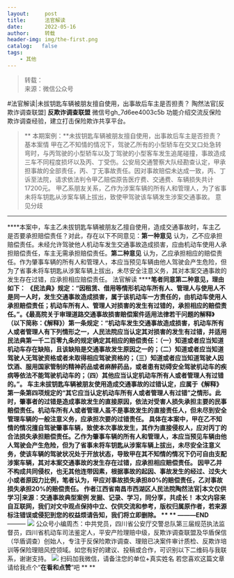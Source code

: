 ```yaml
---
layout:     post
title:      法官解读
date:       2022-05-16
author:     转载
header-img: img/the-first.png
catalog:   false
tags:
    - 其他
---
```


<blockquote><p>转载：<br>
来源：微信公众号</p></blockquote>

#法官解读|未拔钥匙车辆被朋友擅自使用，出事故后车主是否担责？
陶然法官[反欺诈调查联盟]
**反欺诈调查联盟**
微信号gh_7d6ee4003c5b
功能介绍交流反保险欺诈调查经验，建立打击保险欺诈共享平台。

>**
>本期案例：**未拔钥匙车辆被朋友擅自使用，出事故后车主是否担责？
基本案情
甲在乙不知情的情况下，驾驶乙所有的小型轿车在交叉口处急转弯时，与丙驾驶的小型轿车以及丁驾驶的小型客车发生追尾碰撞，事故造成三车不同程度损坏以及丙、丁受伤。公安局交通警察大队经勘查认定，甲承担事故的全部责任，丙、丁无事故责任。因对事故赔偿未达成一致，丙、丁诉至法院，请求依法判令甲乙赔偿原告医疗费、交通费、车辆损失共计17200元。
甲乙系朋友关系，乙作为涉案车辆的所有人和管理人，为了省事未将车钥匙从涉案车辆上拔出，致使甲驾驶该车辆发生涉案交通事故。
意见分歧
********************************
****本案中，车主乙未拔钥匙车辆被朋友乙擅自使用，造成交通事故时，车主乙是否要承担赔偿责任？对此，存在以下不同意见：**第一种意见**
认为，乙不应承担赔偿责任。未经允许驾驶他人机动车发生交通事故造成损害，应由机动车使用人承担赔偿责任，车主无需承担赔偿责任。**第二种意见**
认为，乙应承担相应的赔偿责任。作为肇事车辆的所有人和管理人，本应当预见车辆由他人驾驶会产生危险，但为了省事未将车钥匙从涉案车辆上拔出，未尽安全注意义务，其对本案交通事故的发生存在过错，应承担相应赔偿责任。
法官解读
**********笔者同意第二种意见**，理由如下：
《民法典》规定：“因租赁、借用等情形机动车所有人、管理人与使用人不是同一人时，发生交通事故造成损害，属于该机动车一方责任的，由机动车使用人承担赔偿责任；机动车所有人、管理人对损害的发生有过错的，承担相应的赔偿责任。”。《最高院关于审理道路交通事故损害赔偿案件适用法律若干问题的解释》（以下简称：《解释》）第一条规定：“机动车发生交通事故造成损害，机动车所有人或者管理人有下列情形之一，人民法院应当认定其对损害的发生有过错，并适用民法典第一千二百零九条的规定确定其相应的赔偿责任：（一）知道或者应当知道机动车存在缺陷，且该缺陷是交通事故发生原因之一的；（二）知道或者应当知道驾驶人无驾驶资格或者未取得相应驾驶资格的；（三）知道或者应当知道驾驶人因饮酒、服用国家管制的精神药品或者麻醉药品，或者患有妨碍安全驾驶机动车的疾病等依法不能驾驶机动车的；（四）其他应当认定机动车所有人或者管理人有过错的。”。
车主未拔钥匙车辆被朋友使用造成交通事故的过错认定，应属于《解释》第一条第四项规定的“其它应当认定机动车所有人或者管理人有过错”之情形。此时，肇事者的过错是造成事故发生的直接原因，依法对受害人损失承担主要的民事赔偿责任。机动车所有人或者管理人虽不是事故发生的直接责任人，但未尽到安全管理车辆的一般注意义务，应承担次要的过错责任。
具体在本案中，甲在乙不知情的情况擅自驾驶肇事车辆，致使本次事故发生，其作为直接侵权人，应对丙丁的合法损失承担赔偿责任。乙作为肇事车辆的所有人和管理人，本应当预见车辆由他人驾驶会产生危险，但为了省事未将车钥匙从涉案车辆上拔出，未尽安全注意义务，使该车辆的驾驶状况处于开放状态，导致甲在其不知情的情况下仍可自由支配涉案车辆，其对本案交通事故的发生存在过错，应承担相应赔偿责任。
因甲乙并不构成共同侵权，也无其他连带因素，根据事故的起因、事故发生的经过、过失大小或者原因力比例，笔者认为，甲应对事故损失承担80%的赔偿责任，乙对事故损失承担20%的赔偿责任。
作者江西省南昌市西湖区人民法院陶然法官|本文仅供学习|来源：交通事故典型案例
发掘、记录、学习，同分享，共成长！
本文内容来自互联网，我们对文中观点保持中立、仅供交流和参考，版权归属原作者，若来源标注错误或侵犯到您的权益烦请告知，我们将立即删除。
**
**
———END****———
![]({{site.baseurl}}/postimg/L6usUGPiatBSs5Yxdp5NU9dpdqWanE7Mq7XpTo0mwlia1gia9NNFGTRYKdpVvrK2KgpAPictg52F8U9sicXI1jQ1dzA.jpeg)
公众号小编周杰：中共党员，四川省公安厅交警总队第三届规范执法监督员，四川省机动车司法鉴定人，平安产险理赔中级，反欺诈调查联盟及华盾保信（华盾调查）创始人，专注于反保险欺诈调查、理赔已决案件审计质检、反欺诈培训等保险理赔风控领域。如您有好的建议、投稿或合作，可识别以下二维码与我联系，谢谢支持。
![]({{site.baseurl}}/postimg/L6usUGPiatBS3wrVRuWQYeic3juNbQs2kiaCeq6U3Y7sobzUaIjwichkaPNyMQzDdM5fXhxqgA74BJYGaLDib5TIqKA.jpeg)
扫码加我微信，请备注您的单位+真实姓名
若您喜欢这篇文章
请给我点个“**在看和点赞**”吧
**
**
